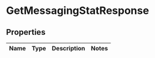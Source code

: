 
# GetMessagingStatResponse

## Properties
Name | Type | Description | Notes
------------ | ------------- | ------------- | -------------



